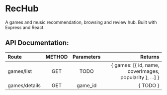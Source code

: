 # RecHub
A games and music recommendation, browsing and review hub. Built with Express and React.

## API Documentation:
| Route         | METHOD | Parameters |                                                 Returns |
| :------------ | :----: | :--------: | ------------------------------------------------------: |
| games/list    |  GET   |    TODO    | { games: [{ id, name, coverImages, popularity }, ...] } |
| games/details |  GET   |  game_id   |                                                { TODO } |
